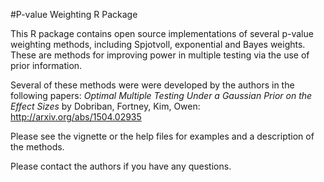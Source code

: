 #P-value Weighting R Package

This R package contains open source implementations of several p-value weighting methods, including Spjotvoll, exponential and Bayes weights.  These are methods for improving power in multiple testing via the use of prior information. 

Several of these methods were were developed by the authors in the following papers:
*Optimal Multiple Testing Under a Gaussian Prior on the Effect Sizes* by Dobriban, Fortney, Kim, Owen:  http://arxiv.org/abs/1504.02935

Please see the vignette or the help files for examples and a description of the methods.

Please contact the authors if you have any questions. 
